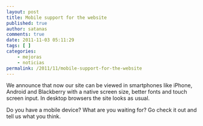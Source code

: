 ```yaml
---
layout: post
title: Mobile support for the website
published: true
author: satanas
comments: true
date: 2011-11-03 05:11:29
tags: [ ]
categories:
    - mejoras
    - noticias
permalink: /2011/11/mobile-support-for-the-website
---
```

We announce that now our site can be viewed in smartphones like iPhone, Android and Blackberry with a native screen size, better fonts and touch screen input. In desktop browsers the site looks as usual. 
  
[][1]

  
Do you have a mobile device? What are you waiting for? Go check it out and tell us what you think.

 [1]: http://turpial.org.ve/wp-content/uploads/2011/11/shot_000001.png